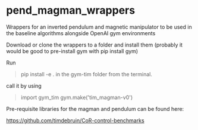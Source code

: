 # pend_magman_wrappers
Wrappers for an inverted pendulum and magnetic manipulator to be used in the baseline algorithms alongside OpenAI gym environments

Download or clone the wrappers to a folder and install them (probably it would be good to pre-install gym with pip install gym)

Run 
> pip install -e . 
in the gym-tim folder from the terminal.

call it by using 

> import gym_tim
> gym.make('tim_magman-v0')


Pre-requisite libraries for the magman and pendulum can be found here:

https://github.com/timdebruin/CoR-control-benchmarks

